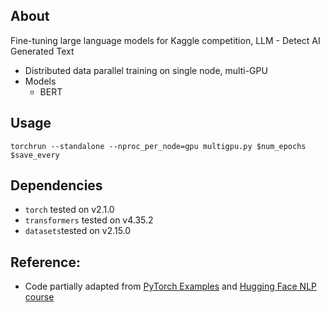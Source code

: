 ## About
Fine-tuning large language models for Kaggle competition, LLM - Detect AI Generated Text

* Distributed data parallel training on single node, multi-GPU
* Models
  * BERT
## Usage

```
torchrun --standalone --nproc_per_node=gpu multigpu.py $num_epochs $save_every
```
## Dependencies
* <code>torch</code> tested on v2.1.0
* <code>transformers</code> tested on v4.35.2
* <code>datasets</code>tested on v2.15.0
## Reference:
* Code partially adapted from [PyTorch Examples](https://github.com/pytorch/examples/tree/main/distributed/ddp-tutorial-series) and [Hugging Face NLP course](https://huggingface.co/learn/nlp-course/chapter1/1)
